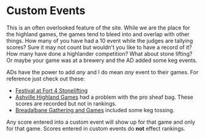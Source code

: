 # Custom Events

This is an often overlooked feature of the site. While we are the place for the highland games, the games tend to bleed into and overlap with other things. How many of you have had a 10 event while the judges are tallying scores? Sure it may not count but wouldn't you like to have a record of it? How many have done a highlander competition? What about stone lifting? Or maybe your game was at a brewery and the AD added some keg events.

ADs have the power to add *any* and I do mean *any* event to their games. For reference just check out these:
- [Festival at Fort 4 Stonelifting](https://heavyathlete.com/game/5769/)
- [Ashville Highland Games](https://heavyathlete.com/game/5641/) had a problem with the pro sheaf bag. These scores are recorded but not in rankings.
- [Breadalbane Gathering and Games](https://heavyathlete.com/game/5665/) included some keg tossing.

Any score entered into a custom event will show up for that game and only for that game. Scores entered in custom events do **not** effect rankings.